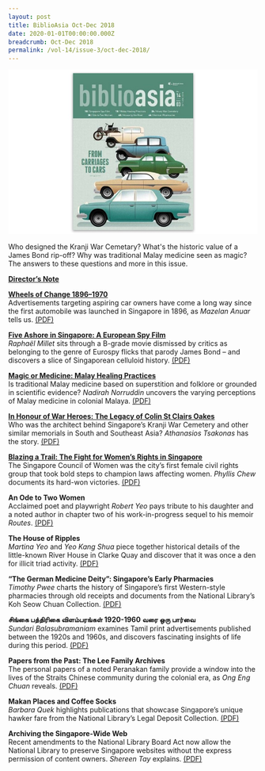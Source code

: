 ```yaml
---
layout: post
title: BiblioAsia Oct-Dec 2018
date: 2020-01-01T00:00:00.000Z
breadcrumb: Oct-Dec 2018
permalink: /vol-14/issue-3/oct-dec-2018/
---
```

<img src="/images/Vol-14-issue-3/vol14_iss3.JPG">  

Who designed the Kranji War Cemetary? What's the historic value of a James Bond rip-off? Why was traditional Malay medicine seen as magic? The answers to these questions and more in this issue.


**[Director’s Note](/vol-14/issue-3/oct-dec-2018/directors-note/)**

**[Wheels of Change 1896–1970](/vol-14/issue-3/oct-dec-2018/wheels-of-change/)** <br>
Advertisements targeting aspiring car owners have come a long way since the first automobile was launched in Singapore in 1896, as *Mazelan Anuar* tells us. [(PDF)](/files/pdf/vol-14/v14-issue3_Wheels.pdf)


**[Five Ashore in Singapore: A European Spy Film](/vol-14/issue-3/oct-dec-2018/five-ashore-in-sg/)** <br>
*Raphaël Millet* sits through a B-grade movie dismissed by critics as belonging to the genre of Eurospy flicks that parody James Bond – and discovers a slice of Singaporean celluloid history. [(PDF)](/files/pdf/vol-14/v14-issue3_FiveAshore.pdf)


**[Magic or Medicine: Malay Healing Practices](/vol-14/issue-3/oct-dec-2018/magic-or-med-m-heal/)** <br>
Is traditional Malay medicine based on superstition and folklore or grounded in scientific evidence? *Nadirah Norruddin* uncovers the varying perceptions of Malay medicine in colonial Malaya. [(PDF)](/files/pdf/vol-14/v14-issue3_Magic.pdf)


**[In Honour of War Heroes: The Legacy of Colin St Clairs Oakes](/vol-14/issue-3/oct-dec-2018/honour-of-war-heroes/)** <br>
Who was the architect behind Singapore’s Kranji War Cemetery and other similar memorials in South and Southeast Asia? *Athanasios Tsakonas* has the story. [(PDF)](/files/pdf/vol-14/v14-issue3_WarHeroes.pdf)

**[Blazing a Trail: The Fight for Women’s Rights in Singapore](/vol-14/issue-3/oct-dec-2018/blazing-a-trail/)** <br>
The Singapore Council of Women was the city’s first female civil rights group that took bold steps to champion laws affecting women. *Phyllis Chew* documents its hard-won victories. 
[(PDF)](/files/pdf/vol-14/v14-issue3_Trail.pdf)


**An Ode to Two Women** <br>
Acclaimed poet and playwright *Robert Yeo* pays tribute to his daughter and a noted author in chapter two of his work-in-progress sequel to his memoir *Routes*. [(PDF)](/files/pdf/vol-14/v14-issue3_AnOde.pdf)

**The House of Ripples** <br>
*Martina Yeo* and *Yeo Kang Shua* piece together historical details of the little-known River House in Clarke Quay and discover that it was once a den for illicit triad activity. [(PDF)](/files/pdf/vol-14/v14-issue3_Ripples.pdf)


**“The German Medicine Deity”: Singapore’s Early Pharmacies** <br>
*Timothy Pwee* charts the history of Singapore’s first Western-style pharmacies through old receipts and documents from the National Library’s Koh Seow Chuan Collection. [(PDF)](/files/pdf/vol-14/v14-issue3_German.pdf)


**சிங்கை பத்திரிகை விளம்பரங்கள் 1920-1960 வரை ஒரு பார்வை**<br>
*Sundari Balasubramaniam* examines Tamil print advertisements published between the 1920s and 1960s, and discovers fascinating insights of life during this period. [(PDF)](/files/pdf/vol-14/v14-issue3_Tamil.pdf)

**Papers from the Past: The Lee Family Archives** <br>
The personal papers of a noted Peranakan family provide a window into the lives of the Straits Chinese community during the colonial era, as *Ong Eng Chuan* reveals. [(PDF)](/files/pdf/vol-14/v14-issue3_Papers.pdf)


**Makan Places and Coffee Socks** <br>
*Barbara Quek* highlights publications that showcase Singapore’s unique hawker fare from the National Library’s Legal Deposit Collection. [(PDF)](/files/pdf/vol-14/v14-issue3_CoffeeSocks.pdf)


**Archiving the Singapore-Wide Web** <br>
Recent amendments to the National Library Board Act now allow the National Library to preserve Singapore websites without the express permission of content owners. *Shereen Tay* explains. [(PDF)](/files/pdf/vol-14/v14-issue3_WideWeb.pdf)